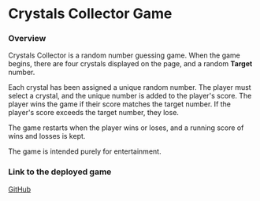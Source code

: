 # Crystals Collector Game

### Overview

Crystals Collector is a random number guessing game. When the game begins, 
there are four crystals displayed on the page, and a random **Target** number.

Each crystal has been assigned a unique random number. The player must select
a crystal, and the unique number is added to the player's score. The player
wins the game if their score matches the target number. If the player's score
exceeds the target number, they lose.

The game restarts when the player wins or loses, and a running score of wins
and losses is kept.

The game is intended purely for entertainment.

### Link to the deployed game

[GitHub](https://rossnr3.github.io/unit-4-game/ "Crystals Collector Game")
